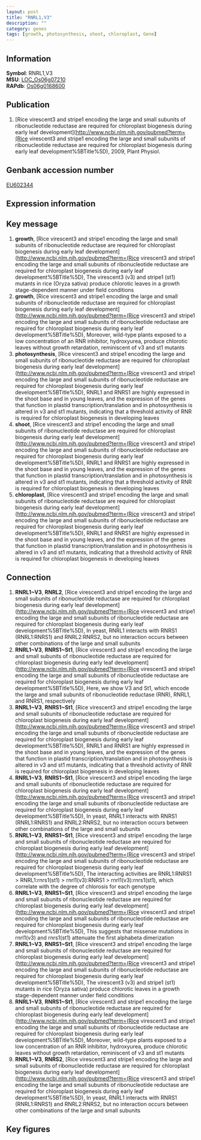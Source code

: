 ```yaml
---
layout: post
title: "RNRL1,V3"
description: ""
category: genes
tags: [growth, photosynthesis, shoot, chloroplast, Gene]
---
```


## Information
__Symbol__: RNRL1,V3  
__MSU__: [LOC_Os06g07210](http://rice.plantbiology.msu.edu/cgi-bin/ORF_infopage.cgi?orf=LOC_Os06g07210)  
__RAPdb__: [Os06g0168600](http://rapdb.dna.affrc.go.jp/viewer/gbrowse_details/irgsp1?name=Os06g0168600)  

## Publication
1. [Rice virescent3 and stripe1 encoding the large and small subunits of ribonucleotide reductase are required for chloroplast biogenesis during early leaf development](http://www.ncbi.nlm.nih.gov/pubmed?term=(Rice virescent3 and stripe1 encoding the large and small subunits of ribonucleotide reductase are required for chloroplast biogenesis during early leaf development%5BTitle%5D), 2009, Plant Physiol.

## Genbank accession number
[EU602344](http://www.ncbi.nlm.nih.gov/nuccore/EU602344)

## Expression information

## Key message
1. __growth__, [Rice virescent3 and stripe1 encoding the large and small subunits of ribonucleotide reductase are required for chloroplast biogenesis during early leaf development](http://www.ncbi.nlm.nih.gov/pubmed?term=(Rice virescent3 and stripe1 encoding the large and small subunits of ribonucleotide reductase are required for chloroplast biogenesis during early leaf development%5BTitle%5D), The virescent3 (v3) and stripe1 (st1) mutants in rice (Oryza sativa) produce chlorotic leaves in a growth stage-dependent manner under field conditions
2. __growth__, [Rice virescent3 and stripe1 encoding the large and small subunits of ribonucleotide reductase are required for chloroplast biogenesis during early leaf development](http://www.ncbi.nlm.nih.gov/pubmed?term=(Rice virescent3 and stripe1 encoding the large and small subunits of ribonucleotide reductase are required for chloroplast biogenesis during early leaf development%5BTitle%5D),  Moreover, wild-type plants exposed to a low concentration of an RNR inhibitor, hydroxyurea, produce chlorotic leaves without growth retardation, reminiscent of v3 and st1 mutants
3. __photosynthesis__, [Rice virescent3 and stripe1 encoding the large and small subunits of ribonucleotide reductase are required for chloroplast biogenesis during early leaf development](http://www.ncbi.nlm.nih.gov/pubmed?term=(Rice virescent3 and stripe1 encoding the large and small subunits of ribonucleotide reductase are required for chloroplast biogenesis during early leaf development%5BTitle%5D),  RNRL1 and RNRS1 are highly expressed in the shoot base and in young leaves, and the expression of the genes that function in plastid transcription/translation and in photosynthesis is altered in v3 and st1 mutants, indicating that a threshold activity of RNR is required for chloroplast biogenesis in developing leaves
4. __shoot__, [Rice virescent3 and stripe1 encoding the large and small subunits of ribonucleotide reductase are required for chloroplast biogenesis during early leaf development](http://www.ncbi.nlm.nih.gov/pubmed?term=(Rice virescent3 and stripe1 encoding the large and small subunits of ribonucleotide reductase are required for chloroplast biogenesis during early leaf development%5BTitle%5D),  RNRL1 and RNRS1 are highly expressed in the shoot base and in young leaves, and the expression of the genes that function in plastid transcription/translation and in photosynthesis is altered in v3 and st1 mutants, indicating that a threshold activity of RNR is required for chloroplast biogenesis in developing leaves
5. __chloroplast__, [Rice virescent3 and stripe1 encoding the large and small subunits of ribonucleotide reductase are required for chloroplast biogenesis during early leaf development](http://www.ncbi.nlm.nih.gov/pubmed?term=(Rice virescent3 and stripe1 encoding the large and small subunits of ribonucleotide reductase are required for chloroplast biogenesis during early leaf development%5BTitle%5D),  RNRL1 and RNRS1 are highly expressed in the shoot base and in young leaves, and the expression of the genes that function in plastid transcription/translation and in photosynthesis is altered in v3 and st1 mutants, indicating that a threshold activity of RNR is required for chloroplast biogenesis in developing leaves

## Connection
1. __RNRL1~V3__, __RNRL2__, [Rice virescent3 and stripe1 encoding the large and small subunits of ribonucleotide reductase are required for chloroplast biogenesis during early leaf development](http://www.ncbi.nlm.nih.gov/pubmed?term=(Rice virescent3 and stripe1 encoding the large and small subunits of ribonucleotide reductase are required for chloroplast biogenesis during early leaf development%5BTitle%5D),  In yeast, RNRL1 interacts with RNRS1 (RNRL1:RNRS1) and RNRL2:RNRS2, but no interaction occurs between other combinations of the large and small subunits
2. __RNRL1~V3__, __RNRS1~St1__, [Rice virescent3 and stripe1 encoding the large and small subunits of ribonucleotide reductase are required for chloroplast biogenesis during early leaf development](http://www.ncbi.nlm.nih.gov/pubmed?term=(Rice virescent3 and stripe1 encoding the large and small subunits of ribonucleotide reductase are required for chloroplast biogenesis during early leaf development%5BTitle%5D),  Here, we show V3 and St1, which encode the large and small subunits of ribonucleotide reductase (RNR), RNRL1, and RNRS1, respectively
3. __RNRL1~V3__, __RNRS1~St1__, [Rice virescent3 and stripe1 encoding the large and small subunits of ribonucleotide reductase are required for chloroplast biogenesis during early leaf development](http://www.ncbi.nlm.nih.gov/pubmed?term=(Rice virescent3 and stripe1 encoding the large and small subunits of ribonucleotide reductase are required for chloroplast biogenesis during early leaf development%5BTitle%5D),  RNRL1 and RNRS1 are highly expressed in the shoot base and in young leaves, and the expression of the genes that function in plastid transcription/translation and in photosynthesis is altered in v3 and st1 mutants, indicating that a threshold activity of RNR is required for chloroplast biogenesis in developing leaves
4. __RNRL1~V3__, __RNRS1~St1__, [Rice virescent3 and stripe1 encoding the large and small subunits of ribonucleotide reductase are required for chloroplast biogenesis during early leaf development](http://www.ncbi.nlm.nih.gov/pubmed?term=(Rice virescent3 and stripe1 encoding the large and small subunits of ribonucleotide reductase are required for chloroplast biogenesis during early leaf development%5BTitle%5D),  In yeast, RNRL1 interacts with RNRS1 (RNRL1:RNRS1) and RNRL2:RNRS2, but no interaction occurs between other combinations of the large and small subunits
5. __RNRL1~V3__, __RNRS1~St1__, [Rice virescent3 and stripe1 encoding the large and small subunits of ribonucleotide reductase are required for chloroplast biogenesis during early leaf development](http://www.ncbi.nlm.nih.gov/pubmed?term=(Rice virescent3 and stripe1 encoding the large and small subunits of ribonucleotide reductase are required for chloroplast biogenesis during early leaf development%5BTitle%5D),  The interacting activities are RNRL1:RNRS1 > RNRL1:rnrs1(st1) > rnrl1(v3):RNRS1 > rnrl1(v3):rnrs1(st1), which correlate with the degree of chlorosis for each genotype
6. __RNRL1~V3__, __RNRS1~St1__, [Rice virescent3 and stripe1 encoding the large and small subunits of ribonucleotide reductase are required for chloroplast biogenesis during early leaf development](http://www.ncbi.nlm.nih.gov/pubmed?term=(Rice virescent3 and stripe1 encoding the large and small subunits of ribonucleotide reductase are required for chloroplast biogenesis during early leaf development%5BTitle%5D),  This suggests that missense mutations in rnrl1(v3) and rnrs1(st1) attenuate the first alphabeta dimerization
7. __RNRL1~V3__, __RNRS1~St1__, [Rice virescent3 and stripe1 encoding the large and small subunits of ribonucleotide reductase are required for chloroplast biogenesis during early leaf development](http://www.ncbi.nlm.nih.gov/pubmed?term=(Rice virescent3 and stripe1 encoding the large and small subunits of ribonucleotide reductase are required for chloroplast biogenesis during early leaf development%5BTitle%5D), The virescent3 (v3) and stripe1 (st1) mutants in rice (Oryza sativa) produce chlorotic leaves in a growth stage-dependent manner under field conditions
8. __RNRL1~V3__, __RNRS1~St1__, [Rice virescent3 and stripe1 encoding the large and small subunits of ribonucleotide reductase are required for chloroplast biogenesis during early leaf development](http://www.ncbi.nlm.nih.gov/pubmed?term=(Rice virescent3 and stripe1 encoding the large and small subunits of ribonucleotide reductase are required for chloroplast biogenesis during early leaf development%5BTitle%5D),  Moreover, wild-type plants exposed to a low concentration of an RNR inhibitor, hydroxyurea, produce chlorotic leaves without growth retardation, reminiscent of v3 and st1 mutants
9. __RNRL1~V3__, __RNRS2__, [Rice virescent3 and stripe1 encoding the large and small subunits of ribonucleotide reductase are required for chloroplast biogenesis during early leaf development](http://www.ncbi.nlm.nih.gov/pubmed?term=(Rice virescent3 and stripe1 encoding the large and small subunits of ribonucleotide reductase are required for chloroplast biogenesis during early leaf development%5BTitle%5D),  In yeast, RNRL1 interacts with RNRS1 (RNRL1:RNRS1) and RNRL2:RNRS2, but no interaction occurs between other combinations of the large and small subunits

## Key figures


